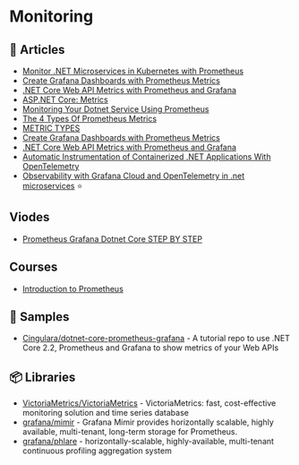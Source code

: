 # Monitoring

## 📕 Articles
- [Monitor .NET Microservices in Kubernetes with Prometheus](https://www.programmingwithwolfgang.com/monitor-net-microservices-with-prometheus/)
- [Create Grafana Dashboards with Prometheus Metrics](https://www.programmingwithwolfgang.com/create-grafana-dashboards-with-prometheus-metrics)
- [.NET Core Web API Metrics with Prometheus and Grafana](https://dale-bingham-cingulara.medium.com/net-core-web-api-metrics-with-prometheus-and-grafana-fe84a52d9843)
- [ASP.NET Core: Metrics](https://rafaelldi.blog/posts/asp-net-core-metrics/)
- [Monitoring Your Dotnet Service Using Prometheus](https://dev.to/ingvarx/monitoring-your-dotnet-service-using-prometheus-2hhn)
- [The 4 Types Of Prometheus Metrics](https://tomgregory.com/the-four-types-of-prometheus-metrics/)
- [METRIC TYPES](https://prometheus.io/docs/concepts/metric_types/)
- [Create Grafana Dashboards with Prometheus Metrics](https://www.programmingwithwolfgang.com/create-grafana-dashboards-with-prometheus-metrics)
- [.NET Core Web API Metrics with Prometheus and Grafana](https://dale-bingham-cingulara.medium.com/net-core-web-api-metrics-with-prometheus-and-grafana-fe84a52d9843)
- [Automatic Instrumentation of Containerized .NET Applications With OpenTelemetry](https://www.twilio.com/blog/automatic-instrumentation-of-containerized-dotnet-applications-with-opentelemetry)
- [Observability with Grafana Cloud and OpenTelemetry in .net microservices](https://dev.to/dbolotov/observability-with-grafana-cloud-and-opentelemetry-in-net-microservices-448c) ⭐

## Viodes
- [Prometheus Grafana Dotnet Core STEP BY STEP](https://www.youtube.com/watch?v=cvt1Vrs3ajU)

## Courses
- [Introduction to Prometheus](https://training.promlabs.com/training/introduction-to-prometheus)

## 🚀 Samples
- [Cingulara/dotnet-core-prometheus-grafana](https://github.com/Cingulara/dotnet-core-prometheus-grafana) - A tutorial repo to use .NET Core 2.2, Prometheus and Grafana to show metrics of your Web APIs

## 📦 Libraries
- [VictoriaMetrics/VictoriaMetrics](https://github.com/VictoriaMetrics/VictoriaMetrics) - VictoriaMetrics: fast, cost-effective monitoring solution and time series database
- [grafana/mimir](https://github.com/grafana/mimir) - Grafana Mimir provides horizontally scalable, highly available, multi-tenant, long-term storage for Prometheus.
- [grafana/phlare](https://github.com/grafana/phlare) - horizontally-scalable, highly-available, multi-tenant continuous profiling aggregation system

